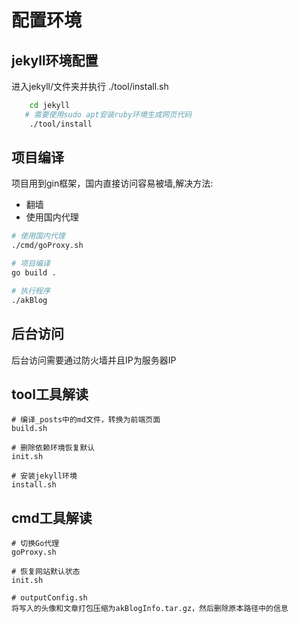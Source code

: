 # 配置环境

## jekyll环境配置
进入jekyll/文件夹并执行 ./tool/install.sh
```bash
    cd jekyll
   # 需要使用sudo apt安装ruby环境生成网页代码
    ./tool/install
```

## 项目编译
项目用到gin框架，国内直接访问容易被墙,解决方法:
* 翻墙
* 使用国内代理
```bash
# 使用国内代理
./cmd/goProxy.sh

# 项目编译
go build .

# 执行程序
./akBlog
```
## 后台访问
后台访问需要通过防火墙并且IP为服务器IP

## tool工具解读
```
# 编译_posts中的md文件，转换为前端页面
build.sh

# 删除依赖环境恢复默认
init.sh

# 安装jekyll环境
install.sh
```

## cmd工具解读
```
# 切换Go代理
goProxy.sh

# 恢复网站默认状态
init.sh

# outputConfig.sh
将写入的头像和文章打包压缩为akBlogInfo.tar.gz，然后删除原本路径中的信息
```
